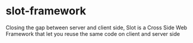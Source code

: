 slot-framework
==============

Closing the gap between server and client side, Slot is a Cross Side Web Framework that let you reuse the same code on client and server side
